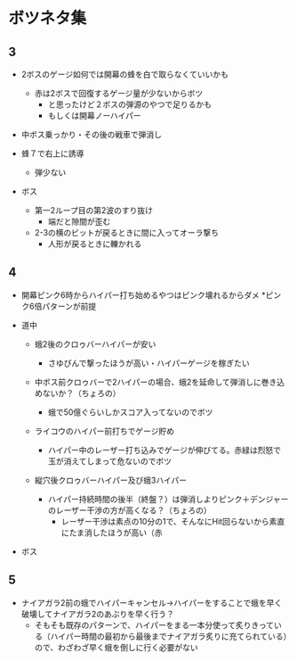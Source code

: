 # ボツネタ集
## 3
- 2ボスのゲージ如何では開幕の蜂を白で取らなくていいかも
  - 赤は2ボスで回復するゲージ量が少ないからボツ
    - と思ったけど２ボスの弾源のやつで足りるかも
    - もしくは開幕ノーハイパー
- 中ボス乗っかり・その後の戦車で弾消し

- 蜂７で右上に誘導
  - 弾少ない
- ボス
  - 第一2ループ目の第2波のすり抜け
    - 端だと隙間が歪む
  - 2-3の横のビットが戻るときに間に入ってオーラ撃ち
    - 人形が戻るときに轢かれる
    

## 4
- 開幕ピンク6時からハイパー打ち始めるやつはピンク壊れるからダメ
*ピンク6倍パターンが前提
- 道中
  - 蛾2後のクロゥバーハイパーが安い
    - さゆぴんで撃ったほうが高い・ハイパーゲージを稼ぎたい

  - 中ボス前クロゥバーで2ハイパーの場合、蛾2を延命して弾消しに巻き込めないか？（ちょろの）
    - 蛾で50億ぐらいしかスコア入ってないのでボツ

  - ライコウのハイパー前打ちでゲージ貯め
    - ハイパー中のレーザー打ち込みでゲージが伸びてる。赤緑は烈怒で玉が消えてしまって危ないのでボツ
  - 縦穴後クロゥバーハイパー及び蛾3ハイパー
    - ハイパー持続時間の後半（終盤？）は弾消しよりピンク＋デンジャーのレーザー干渉の方が高くなる？（ちょろの）
      - レーザー干渉は素点の10分の1で、そんなにHit回らないから素直にたま消したほうが高い（赤

- ボス

## 5
- ナイアガラ2前の蛾でハイパーキャンセル→ハイパーをすることで蛾を早く破壊してナイアガラ2のあぶりを早く行う？
  - そもそも既存のパターンで、ハイパーをまる一本分使って炙りきっている（ハイパー時間の最初から最後までナイアガラ炙りに充てられている）ので、わざわざ早く蛾を倒しに行く必要がない
